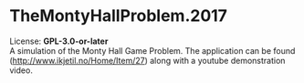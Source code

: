 # TheMontyHallProblem.2017
License: **GPL-3.0-or-later**  
A simulation of the Monty Hall Game Problem. The application can be found (http://www.ikjetil.no/Home/Item/27) along 
with a youtube demonstration video.

